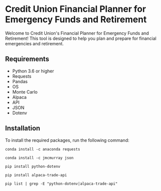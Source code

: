 # Credit Union Financial Planner for Emergency Funds and Retirement

Welcome to Credit Union's Financial Planner for Emergency Funds and Retirement! This tool is designed to help you plan and prepare for financial emergencies and retirement.

## Requirements
- Python 3.6 or higher
- Requests
- Pandas
- OS
- Monte Carlo
- Alpaca
- API
- JSON
- Dotenv

## Installation

To install the required packages, run the following command:
```
conda install -c anaconda requests

conda install -c jmcmurray json

pip install python-dotenv

pip install alpaca-trade-api

pip list | grep -E "python-dotenv|alpaca-trade-api"
```

